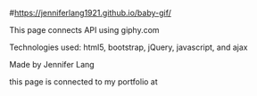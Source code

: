 #https://jenniferlang1921.github.io/baby-gif/

This page connects API using giphy.com

Technologies used: html5, bootstrap, jQuery, javascript, and ajax

Made by Jennifer Lang

this page is connected to my portfolio at 
